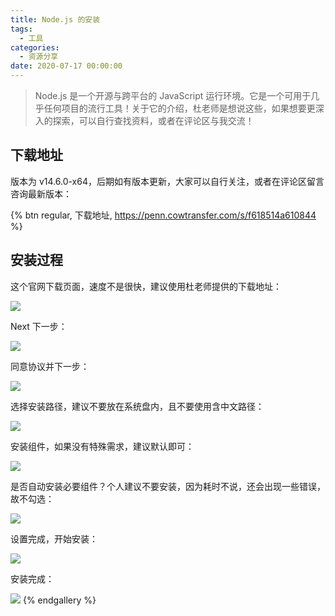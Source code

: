 ```yaml
---
title: Node.js 的安装
tags:
  - 工具
categories:
  - 资源分享
date: 2020-07-17 00:00:00
---
```


> Node.js 是一个开源与跨平台的 JavaScript 运行环境。它是一个可用于几乎任何项目的流行工具！关于它的介绍，杜老师是想说这些，如果想要更深入的探索，可以自行查找资料，或者在评论区与我交流！

<!-- more -->

## 下载地址

版本为 v14.6.0-x64，后期如有版本更新，大家可以自行关注，或者在评论区留言咨询最新版本：

{% btn regular, 下载地址, https://penn.cowtransfer.com/s/f618514a610844 %}

## 安装过程

这个官网下载页面，速度不是很快，建议使用杜老师提供的下载地址：

![](https://cdn.dusays.com/2020/07/242-1.jpg)

Next 下一步：

![](https://cdn.dusays.com/2020/07/242-2.jpg)

同意协议并下一步：

![](https://cdn.dusays.com/2020/07/242-3.jpg)

选择安装路径，建议不要放在系统盘内，且不要使用含中文路径：

![](https://cdn.dusays.com/2020/07/242-4.jpg)

安装组件，如果没有特殊需求，建议默认即可：

![](https://cdn.dusays.com/2020/07/242-5.jpg)

是否自动安装必要组件？个人建议不要安装，因为耗时不说，还会出现一些错误，故不勾选：

![](https://cdn.dusays.com/2020/07/242-6.jpg)

设置完成，开始安装：

![](https://cdn.dusays.com/2020/07/242-7.jpg)

安装完成：

![](https://cdn.dusays.com/2020/07/242-8.jpg)
{% endgallery %}